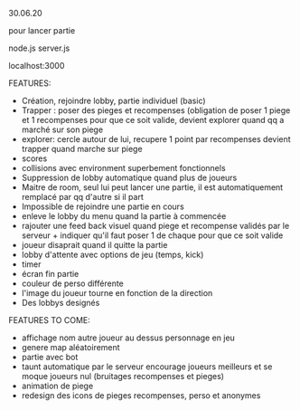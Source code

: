 30.06.20

pour lancer partie

node.js server.js

localhost:3000


FEATURES:
- Création, rejoindre lobby, partie individuel (basic)
- Trapper : poser des pieges et recompenses (obligation de poser 1 piege et 1 recompenses pour que ce soit valide, devient explorer quand qq a marché sur son piege
- explorer: cercle autour de lui, recupere 1 point par recompenses devient trapper quand marche sur piege
- scores
- collisions avec environment superbement fonctionnels
- Suppression de lobby automatique quand plus de joueurs
- Maitre de room, seul lui peut lancer une partie, il est automatiquement remplacé par qq d'autre si il part
- Impossible de rejoindre une partie en cours
- enleve le lobby du menu quand la partie à commencée
- rajouter une feed back visuel quand piege et recompense validés par le serveur + indiquer qu'il faut poser 1 de chaque pour que ce soit valide
- joueur disaprait quand il quitte la partie
- lobby d'attente avec options de jeu (temps, kick)
- timer
- écran fin partie
- couleur de perso différente
- l'image du joueur tourne en fonction de la direction
- Des lobbys designés

FEATURES TO COME:

- affichage nom autre joueur au dessus personnage en jeu
- genere map aléatoirement
- partie avec bot
- taunt automatique par le serveur encourage joueurs meilleurs et se moque joueurs nul (bruitages recompenses et pieges)
- animation de piege
- redesign des icons de pieges recompenses, perso et anonymes
